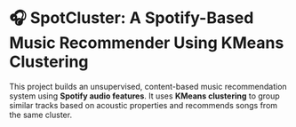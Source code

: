 # 🎧 SpotCluster: A Spotify-Based Music Recommender Using KMeans Clustering

This project builds an unsupervised, content-based music recommendation system using **Spotify audio features**. It uses **KMeans clustering** to group similar tracks based on acoustic properties and recommends songs from the same cluster.

